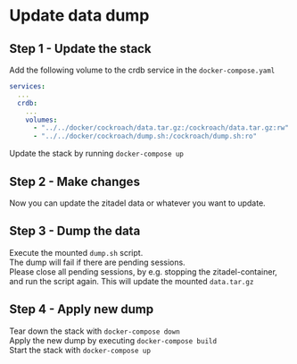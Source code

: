 # Update data dump
## Step 1 - Update the stack
Add the following volume to the crdb service in the `docker-compose.yaml`
```yaml
services:
  ...
  crdb:
    ...
    volumes:
      - "../../docker/cockroach/data.tar.gz:/cockroach/data.tar.gz:rw"
      - "../../docker/cockroach/dump.sh:/cockroach/dump.sh:ro"
```
Update the stack by running `docker-compose up`

## Step 2 - Make changes
Now you can update the zitadel data or whatever you want to update.

## Step 3 - Dump the data
Execute the mounted `dump.sh` script. \
The dump will fail if there are pending sessions. \
Please close all pending sessions, by e.g. stopping the zitadel-container, and run the script again.
This will update the mounted `data.tar.gz`

## Step 4 - Apply new dump
Tear down the stack with `docker-compose down` \
Apply the new dump by executing `docker-compose build` \
Start the stack with `docker-compose up`